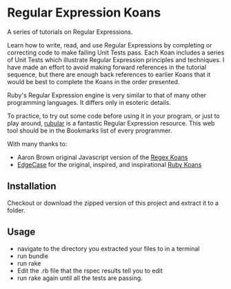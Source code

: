 Regular Expression Koans
========================

A series of tutorials on Regular Expressions.

Learn how to write, read, and use Regular Expressions by completing or correcting
code to make failing Unit Tests pass. Each Koan includes a series of Unit Tests
which illustrate Regular Expression principles and techniques. I have made an effort
to avoid making forward references in the tutorial sequence, but there are enough
back references to earlier Koans that it would be best to complete the Koans in
the order presented.

Ruby's Regular Expression engine is very similar to that of many other
programming languages. It differs only in esoteric details.

To practice, to try out some code before using it in your program, or just to play around,
[rubular](http://rubular.com) is a fantastic Regular Expression resource.  This web tool should be in the Bookmarks list of every programmer.

With many thanks to:
*  Aaron Brown original Javascript version of the [Regex Koans](https://github.com/frenchroasted/RegexKoans)
*  [EdgeCase](http://edgecase.com/) for the original, inspired, and inspirational [Ruby Koans](http://rubykoans.com/)

Installation
------------

Checkout or download the zipped version of this project and extract it to a folder.

Usage
-----
* navigate to the directory you extracted your files to in a terminal
* run bundle
* run rake
* Edit the .rb file that the rspec results tell you to edit
* run rake again until all the tests are passing.